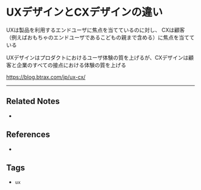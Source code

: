 # UXデザインとCXデザインの違い
UXは製品を利用するエンドユーザに焦点を当てているのに対し、
CXは顧客（例えばおもちゃのエンドユーザであるこどもの親まで含める）に焦点を当てている

UXデザインはプロダクトにおけるユーザ体験の質を上げるが、CXデザインは顧客と企業のすべての接点における体験の質を上げる

https://blog.btrax.com/jp/ux-cx/

---
## Related Notes
- 

## References
- 

## Tags
- `ux`